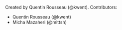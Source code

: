 Created by Quentin Rousseau (@kwent). Contributors:

* Quentin Rousseau (@kwent)
* Micha Mazaheri (@mittsh)
